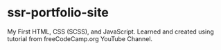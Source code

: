 # ssr-portfolio-site
My First HTML, CSS (SCSS), and JavaScript. Learned and created using tutorial from freeCodeCamp.org YouTube Channel.
